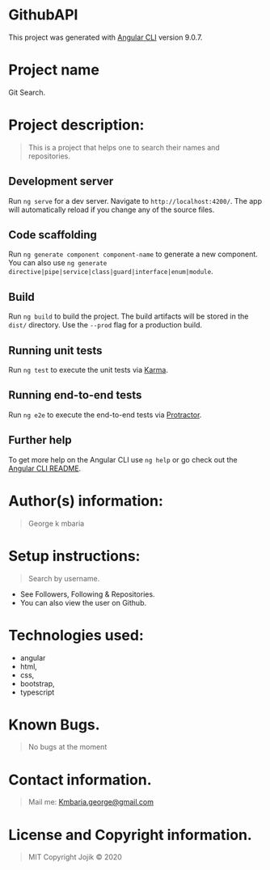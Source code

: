 # GithubAPI

This project was generated with [Angular CLI](https://github.com/angular/angular-cli) version 9.0.7.

# Project name
Git Search.
# Project description:
> This is a project that helps one to search their names and repositories.

## Development server

Run `ng serve` for a dev server. Navigate to `http://localhost:4200/`. The app will automatically reload if you change any of the source files.

## Code scaffolding

Run `ng generate component component-name` to generate a new component. You can also use `ng generate directive|pipe|service|class|guard|interface|enum|module`.

## Build

Run `ng build` to build the project. The build artifacts will be stored in the `dist/` directory. Use the `--prod` flag for a production build.

## Running unit tests

Run `ng test` to execute the unit tests via [Karma](https://karma-runner.github.io).

## Running end-to-end tests

Run `ng e2e` to execute the end-to-end tests via [Protractor](http://www.protractortest.org/).

## Further help

To get more help on the Angular CLI use `ng help` or go check out the [Angular CLI README](https://github.com/angular/angular-cli/blob/master/README.md).
# Author(s) information: 
> George k mbaria

# Setup instructions:
> Search by username.
* See Followers, Following & Repositories.
* You can also view the user on Github.

# Technologies used: 
* angular
* html, 
* css, 
* bootstrap, 
* typescript
 
 # Known Bugs.
 > No bugs at the moment
# Contact information.
> Mail me: Kmbaria.george@gmail.com

# License and Copyright information.
> MIT Copyright Jojik © 2020 

